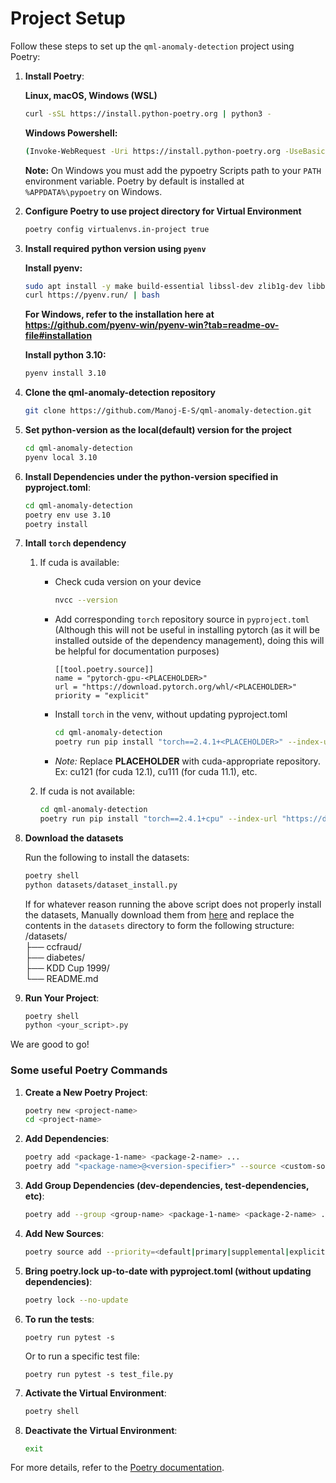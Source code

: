 # Project Setup

Follow these steps to set up the `qml-anomaly-detection` project using Poetry:

1. **Install Poetry**:

    **Linux, macOS, Windows (WSL)**
    ```sh
    curl -sSL https://install.python-poetry.org | python3 -
    ```
    **Windows Powershell:**
    ```sh
    (Invoke-WebRequest -Uri https://install.python-poetry.org -UseBasicParsing).Content | py -
    ```
    **Note:** On Windows you must add the pypoetry Scripts path to your `PATH` environment variable. Poetry by default is installed at `%APPDATA%\pypoetry` on Windows.

3. **Configure Poetry to use project directory for Virtual Environment**
    ```sh
    poetry config virtualenvs.in-project true
    ```

4. **Install required python version using `pyenv`**

    **Install pyenv:**
    ```sh
    sudo apt install -y make build-essential libssl-dev zlib1g-dev libbz2-dev libreadline-dev libsqlite3-dev wget curl llvm libncursesw5-dev xz-utils tk-dev libxml2-dev libxmlsec1-dev libffi-dev liblzma-dev
    curl https://pyenv.run/ | bash
    ```
    **For Windows, refer to the installation here at https://github.com/pyenv-win/pyenv-win?tab=readme-ov-file#installation**
   
    **Install python 3.10:**
    ```sh
    pyenv install 3.10
    ```

6. **Clone the qml-anomaly-detection repository**
    ```sh
    git clone https://github.com/Manoj-E-S/qml-anomaly-detection.git
    ```

7. **Set python-version as the local(default) version for the project**
    ```sh
    cd qml-anomaly-detection
    pyenv local 3.10
    ```

8. **Install Dependencies under the python-version specified in pyproject.toml**:
    ```sh
    cd qml-anomaly-detection
    poetry env use 3.10
    poetry install
    ```

9. **Intall `torch` dependency**
    1. If cuda is available:
        - Check cuda version on your device

            ```sh
            nvcc --version
            ```
        - Add corresponding `torch` repository source in `pyproject.toml` (Although this will not be useful in installing pytorch (as it will be installed outside of the dependency management), doing this will be helpful for documentation purposes)

            ```
            [[tool.poetry.source]]
            name = "pytorch-gpu-<PLACEHOLDER>"
            url = "https://download.pytorch.org/whl/<PLACEHOLDER>"
            priority = "explicit"
            ```
        - Install `torch` in the venv, without updating pyproject.toml

            ```sh
            cd qml-anomaly-detection
            poetry run pip install "torch==2.4.1+<PLACEHOLDER>" --index-url "https://download.pytorch.org/whl/<PLACEHOLDER>"
            ```
        - *Note:* Replace **PLACEHOLDER** with cuda-appropriate repository. Ex: cu121 (for cuda 12.1), cu111 (for cuda 11.1), etc.
    
    2. If cuda is not available:

        ```sh
        cd qml-anomaly-detection
        poetry run pip install "torch==2.4.1+cpu" --index-url "https://download.pytorch.org/whl/cpu/torch_stable.html"
        ```

9. **Download the datasets**
    
    Run the following to install the datasets:
    ```sh
    poetry shell
    python datasets/dataset_install.py
    ```
    If for whatever reason running the above script does not properly install the datasets, Manually download them from [here](https://drive.google.com/file/d/1VDZccs-BXxPoLvGIkhFpVfTPiKd4LTWS/view?usp=sharing) and replace the contents in the `datasets` directory to form the following structure:<br>
    /datasets/ <br>
    ├── ccfraud/ <br>
    ├── diabetes/ <br>
    ├── KDD Cup 1999/ <br>
    └── README.md <br>


11. **Run Your Project**:
    ```sh
    poetry shell
    python <your_script>.py
    ```

We are good to go!

### Some useful Poetry Commands

1. **Create a New Poetry Project**:
    ```sh
    poetry new <project-name>
    cd <project-name>
    ```

2. **Add Dependencies**:
    ```sh
    poetry add <package-1-name> <package-2-name> ...
    poetry add "<package-name>@<version-specifier>" --source <custom-source-name>
    ```

3. **Add Group Dependencies (dev-dependencies, test-dependencies, etc)**:
    ```sh
    poetry add --group <group-name> <package-1-name> <package-2-name> ...
    ```

4. **Add New Sources**:
    ```sh
    poetry source add --priority=<default|primary|supplemental|explicit> <custom-source-name> <source-url>
    ```

5. **Bring poetry.lock up-to-date with pyproject.toml (without updating dependencies)**:
    ```sh
    poetry lock --no-update
    ```

6. **To run the tests**:
   ```
   poetry run pytest -s
   ```
   Or to run a specific test file:
   ```
   poetry run pytest -s test_file.py
   ```

7. **Activate the Virtual Environment**:
    ```sh
    poetry shell
    ```

8. **Deactivate the Virtual Environment**:
    ```sh
    exit
    ```

For more details, refer to the [Poetry documentation](https://python-poetry.org/docs/).
